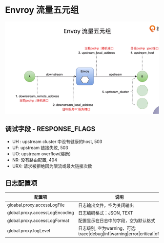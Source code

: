# Envroy 流量五元组

![image-20210214212937630](.\image-20210214212937630.png)

## 调试字段 - RESPONSE_FLAGS

- UH :  upstream cluster 中没有健康的host, 503
- UF: upstream 链接失败, 503
- UO: upstream overflow(熔断)
- NR: 没有路由配置, 404
- URX: 请求被拒绝因为限流或最大链接次数

## 日志配置项

| 配置项                         | 说明                                                         |
| ------------------------------ | ------------------------------------------------------------ |
| gloabal.proxy.accessLogFile    | 日志输出文件，空为关闭输出                                   |
| global.proxy.accessLogEncoding | 日志编码格式：JSON, TEXT                                     |
| global.proxy.accessLogFormat   | 配置显示在日志中的字段，空为默认格式                         |
| global.proxy.logLevel          | 日志级别, 空为warning，可选: trace\|debug\|inf\|warning\|error\|critical\|off |

